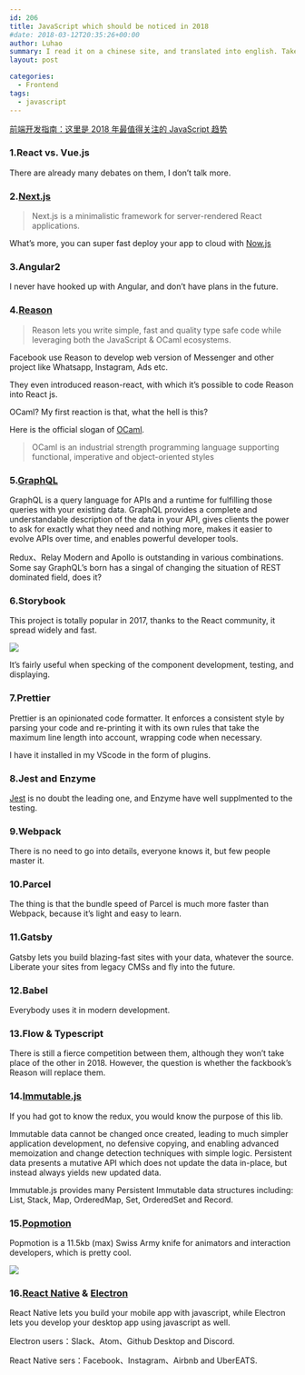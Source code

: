 ```yaml
---
id: 206
title: JavaScript which should be noticed in 2018
#date: 2018-03-12T20:35:26+00:00
author: Luhao
summary: I read it on a chinese site, and translated into english. Take a glance at them
layout: post

categories:
  - Frontend
tags:
  - javascript
---
```


[前端开发指南：这里是 2018 年最值得关注的 JavaScript 趋势](http://36kr.com/p/5111090.html)

### 1.React vs. Vue.js

There are already many debates on them, I don&#8217;t talk more.

### 2.[Next.js](https://learnnextjs.com/)

> Next.js is a minimalistic framework for server-rendered React applications.

What&#8217;s more, you can super fast deploy your app to cloud with [Now.js](https://zeit.co/now)

### 3.Angular2

I never have hooked up with Angular, and don&#8217;t have plans in the future.

### 4.[Reason](https://reasonml.github.io/)

> Reason lets you write simple, fast and quality type safe code while leveraging both the JavaScript & OCaml ecosystems.

Facebook use Reason to develop web version of Messenger and other project like Whatsapp, Instagram, Ads etc.

They even introduced reason-react, with which it&#8217;s possible to code Reason into React js.

OCaml? My first reaction is that, what the hell is this?

Here is the official slogan of [OCaml](https://ocaml.org/).

> OCaml is an industrial strength programming language supporting functional, imperative and object-oriented styles

### 5.[GraphQL](http://graphql.org/)

GraphQL is a query language for APIs and a runtime for fulfilling those queries with your existing data. GraphQL provides a complete and understandable description of the data in your API, gives clients the power to ask for exactly what they need and nothing more, makes it easier to evolve APIs over time, and enables powerful developer tools.

Redux、Relay Modern and Apollo is outstanding in various combinations. Some say GraphQL&#8217;s born has a singal of changing the situation of REST dominated field, does it?

### 6.Storybook

This project is totally popular in 2017, thanks to the React community, it spread widely and fast.

![](https://pic.36krcnd.com/201801/03063839/untcyv03vakt7npm!1200)

It&#8217;s fairly useful when specking of the component development, testing, and displaying.

### 7.Prettier

Prettier is an opinionated code formatter. It enforces a consistent style by parsing your code and re-printing it with its own rules that take the maximum line length into account, wrapping code when necessary.

I have it installed in my VScode in the form of plugins.

### 8.Jest and Enzyme

[Jest](https://facebook.github.io/jest/) is no doubt the leading one, and Enzyme have well supplmented to the testing.

### 9.Webpack

There is no need to go into details, everyone knows it, but few people master it.

### 10.Parcel

The thing is that the bundle speed of Parcel is much more faster than Webpack, because it&#8217;s light and easy to learn.

### 11.Gatsby

Gatsby lets you build blazing-fast sites with your data, whatever the source. Liberate your sites from legacy CMSs and fly into the future.

### 12.Babel

Everybody uses it in modern development.

### 13.Flow & Typescript

There is still a fierce competition between them, although they won&#8217;t take place of the other in 2018. However, the question is whether the fackbook&#8217;s Reason will replace them.

### 14.[Immutable.js](https://facebook.github.io/immutable-js/)

If you had got to know the redux, you would know the purpose of this lib.

Immutable data cannot be changed once created, leading to much simpler application development, no defensive copying, and enabling advanced memoization and change detection techniques with simple logic. Persistent data presents a mutative API which does not update the data in-place, but instead always yields new updated data.

Immutable.js provides many Persistent Immutable data structures including: List, Stack, Map, OrderedMap, Set, OrderedSet and Record.

### 15.[Popmotion](https://popmotion.io/)

Popmotion is a 11.5kb (max) Swiss Army knife for animators and interaction developers, which is pretty cool.

![](https://pic.36krcnd.com/201801/03063839/pfyf2ashhujigolt!1200)

### 16.[React Native](https://facebook.github.io/react-native/) & [Electron](https://electronjs.org/)

React Native lets you build your mobile app with javascript, while Electron lets you develop your desktop app using javascript as well.

Electron users：Slack、Atom、Github Desktop and Discord.

React Native sers：Facebook、Instagram、Airbnb and UberEATS.
